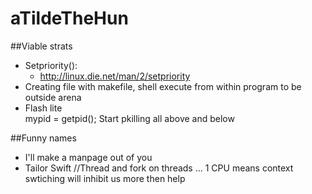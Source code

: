 # aTildeTheHun


##Viable strats
- Setpriority():
  - http://linux.die.net/man/2/setpriority
- Creating file with makefile, shell execute from within program to be outside arena
- Flash lite 	
	mypid = getpid();
	Start pkilling all above and below




##Funny names
- I'll make a manpage out of you
- Tailor Swift //Thread and fork on threads ... 1 CPU means context swtiching will inhibit us more then help
